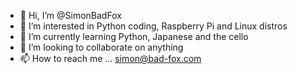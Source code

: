 - 👋 Hi, I’m @SimonBadFox
- 👀 I’m interested in Python coding, Raspberry Pi and Linux distros
- 🌱 I’m currently learning Python, Japanese and the cello
- 💞️ I’m looking to collaborate on anything
- 📫 How to reach me ... simon@bad-fox.com

<!---
SimonBadFox/SimonBadFox is a ✨ special ✨ repository because its `README.md` (this file) appears on your GitHub profile.
You can click the Preview link to take a look at your changes.
--->
